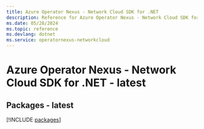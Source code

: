 ```yaml
---
title: Azure Operator Nexus - Network Cloud SDK for .NET
description: Reference for Azure Operator Nexus - Network Cloud SDK for .NET
ms.date: 05/28/2024
ms.topic: reference
ms.devlang: dotnet
ms.service: operatornexus-networkcloud
---
```

# Azure Operator Nexus - Network Cloud SDK for .NET - latest
## Packages - latest
[!INCLUDE [packages](operator-nexus---network-cloud-index.md)]